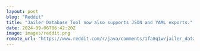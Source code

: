 ```yaml
---
layout: post
blog: "Reddit"
title: "Jailer Database Tool now also supports JSON and YAML exports."
date: 2024-09-06T06:42:20Z
image: images/reddit.png
remote_url: "https://www.reddit.com/r/java/comments/1fa8q1w/jailer_database_tool_now_also_supports_json_and/"
---
```

